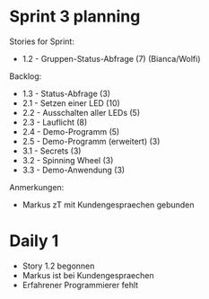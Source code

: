 # Sprint 3 planning

Stories for Sprint:
- 1.2 - Gruppen-Status-Abfrage (7) (Bianca/Wolfi)

Backlog:
- 1.3 - Status-Abfrage (3)
- 2.1 - Setzen einer LED (10)
- 2.2 - Ausschalten aller LEDs (5)
- 2.3 - Lauflicht (8)
- 2.4 - Demo-Programm (5)
- 2.5 - Demo-Programm (erweitert) (3)
- 3.1 - Secrets (3)
- 3.2 - Spinning Wheel (3)
- 3.3 - Demo-Anwendung (3)

Anmerkungen:
- Markus zT mit Kundengespraechen gebunden


# Daily 1
- Story 1.2 begonnen
- Markus ist bei Kundengespraechen
- Erfahrener Programmierer fehlt 